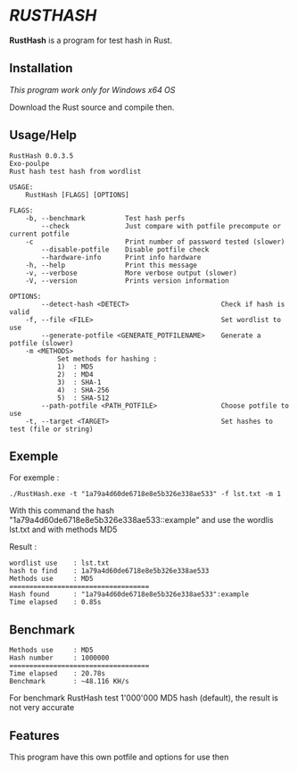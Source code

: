 # *RUSTHASH* #

**RustHash** is a program for test hash in Rust.

## Installation ##

*This program work only for Windows x64 OS*

Download the Rust source and compile then.

## Usage/Help ##

```
RustHash 0.0.3.5
Exo-poulpe
Rust hash test hash from wordlist

USAGE:
    RustHash [FLAGS] [OPTIONS]

FLAGS:
    -b, --benchmark          Test hash perfs
        --check              Just compare with potfile precompute or current potfile
    -c                       Print number of password tested (slower)
        --disable-potfile    Disable potfile check
        --hardware-info      Print info hardware
    -h, --help               Print this message
    -v, --verbose            More verbose output (slower)
    -V, --version            Prints version information

OPTIONS:
        --detect-hash <DETECT>                       Check if hash is valid
    -f, --file <FILE>                                Set wordlist to use
        --generate-potfile <GENERATE_POTFILENAME>    Generate a potfile (slower)
    -m <METHODS>
            Set methods for hashing :
            1)  : MD5
            2)  : MD4
            3)  : SHA-1
            4)  : SHA-256
            5)  : SHA-512
        --path-potfile <PATH_POTFILE>                Choose potfile to use
    -t, --target <TARGET>                            Set hashes to test (file or string)
```

## Exemple ##

For exemple :

```
./RustHash.exe -t "1a79a4d60de6718e8e5b326e338ae533" -f lst.txt -m 1
```

With this command the hash "1a79a4d60de6718e8e5b326e338ae533::example" and use the wordlis lst.txt and with methods MD5

Result :

```
wordlist use    : lst.txt
hash to find    : 1a79a4d60de6718e8e5b326e338ae533
Methods use     : MD5
===================================
Hash found      : "1a79a4d60de6718e8e5b326e338ae533":example
Time elapsed    : 0.85s
```

## Benchmark ##

```
Methods use     : MD5
Hash number     : 1000000
===================================
Time elapsed    : 20.78s
Benchmark       : ~48.116 KH/s
```

For benchmark RustHash test 1'000'000 MD5 hash (default), the result is not very accurate

## Features ##

This program have this own potfile and options for use then
